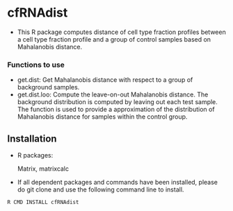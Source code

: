 cfRNAdist
========

* This R package computes distance of cell type fraction profiles between a cell type fraction profile and a group of control samples based on Mahalanobis distance.

###  Functions to use
* get.dist: Get Mahalanobis distance with respect to a group of background samples.
* get.dist.loo: Compute the leave-on-out Mahalanobis distance. The background distribution is computed by leaving out each test sample. The function is used to provide a approximation of the distribution of Mahalanobis distance for samples within the control group.

Installation
--------
* R packages:
	
	Matrix, matrixcalc

* If all dependent packages and commands have been installed, please do git clone and use the following command line to install. 

```````
R CMD INSTALL cfRNAdist
```````
